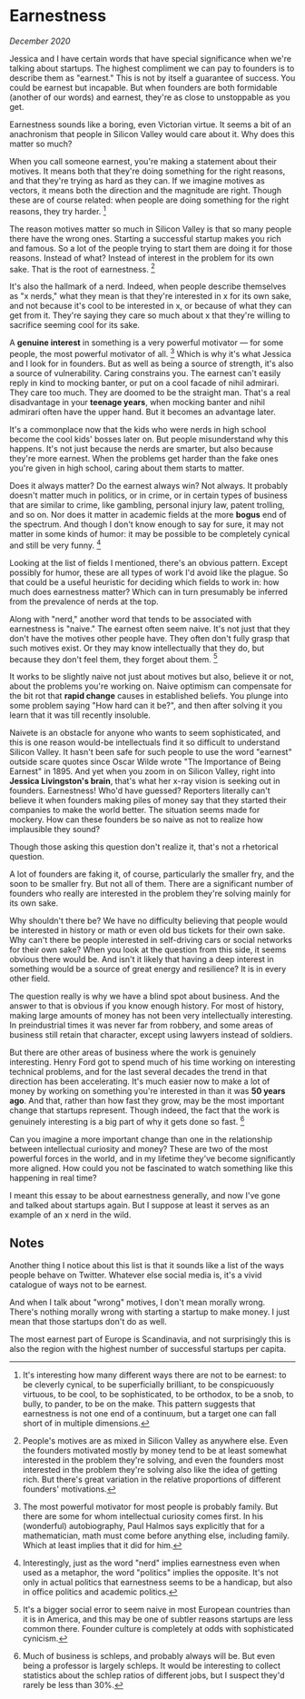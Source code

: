 # Earnestness

_December 2020_

Jessica and I have certain words that have special significance when we're talking about startups. The highest compliment we can pay to founders is to describe them as "earnest." This is not by itself a guarantee of success. You could be earnest but incapable. But when founders are both formidable (another of our words) and earnest, they're as close to unstoppable as you get.

Earnestness sounds like a boring, even Victorian virtue. It seems a bit of an anachronism that people in Silicon Valley would care about it. Why does this matter so much?

When you call someone earnest, you're making a statement about their motives. It means both that they're doing something for the right reasons, and that they're trying as hard as they can. If we imagine motives as vectors, it means both the direction and the magnitude are right. Though these are of course related: when people are doing something for the right reasons, they try harder. [^1]

The reason motives matter so much in Silicon Valley is that so many people there have the wrong ones. Starting a successful startup makes you rich and famous. So a lot of the people trying to start them are doing it for those reasons. Instead of what? Instead of interest in the problem for its own sake. That is the root of earnestness. [^2]

It's also the hallmark of a nerd. Indeed, when people describe themselves as "x nerds," what they mean is that they're interested in x for its own sake, and not because it's cool to be interested in x, or because of what they can get from it. They're saying they care so much about x that they're willing to sacrifice seeming cool for its sake.

A **genuine interest** in something is a very powerful motivator — for some people, the most powerful motivator of all. [^3] Which is why it's what Jessica and I look for in founders. But as well as being a source of strength, it's also a source of vulnerability. Caring constrains you. The earnest can't easily reply in kind to mocking banter, or put on a cool facade of nihil admirari. They care too much. They are doomed to be the straight man. That's a real disadvantage in your **teenage years**, when mocking banter and nihil admirari often have the upper hand. But it becomes an advantage later.

It's a commonplace now that the kids who were nerds in high school become the cool kids' bosses later on. But people misunderstand why this happens. It's not just because the nerds are smarter, but also because they're more earnest. When the problems get harder than the fake ones you're given in high school, caring about them starts to matter.

Does it always matter? Do the earnest always win? Not always. It probably doesn't matter much in politics, or in crime, or in certain types of business that are similar to crime, like gambling, personal injury law, patent trolling, and so on. Nor does it matter in academic fields at the more **bogus** end of the spectrum. And though I don't know enough to say for sure, it may not matter in some kinds of humor: it may be possible to be completely cynical and still be very funny. [^4]

Looking at the list of fields I mentioned, there's an obvious pattern. Except possibly for humor, these are all types of work I'd avoid like the plague. So that could be a useful heuristic for deciding which fields to work in: how much does earnestness matter? Which can in turn presumably be inferred from the prevalence of nerds at the top.

Along with "nerd," another word that tends to be associated with earnestness is "naive." The earnest often seem naive. It's not just that they don't have the motives other people have. They often don't fully grasp that such motives exist. Or they may know intellectually that they do, but because they don't feel them, they forget about them. [^5]

It works to be slightly naive not just about motives but also, believe it or not, about the problems you're working on. Naive optimism can compensate for the bit rot that **rapid change** causes in established beliefs. You plunge into some problem saying "How hard can it be?", and then after solving it you learn that it was till recently insoluble.

Naivete is an obstacle for anyone who wants to seem sophisticated, and this is one reason would-be intellectuals find it so difficult to understand Silicon Valley. It hasn't been safe for such people to use the word "earnest" outside scare quotes since Oscar Wilde wrote "The Importance of Being Earnest" in 1895. And yet when you zoom in on Silicon Valley, right into **Jessica Livingston's brain**, that's what her x-ray vision is seeking out in founders. Earnestness! Who'd have guessed? Reporters literally can't believe it when founders making piles of money say that they started their companies to make the world better. The situation seems made for mockery. How can these founders be so naive as not to realize how implausible they sound?

Though those asking this question don't realize it, that's not a rhetorical question.

A lot of founders are faking it, of course, particularly the smaller fry, and the soon to be smaller fry. But not all of them. There are a significant number of founders who really are interested in the problem they're solving mainly for its own sake.

Why shouldn't there be? We have no difficulty believing that people would be interested in history or math or even old bus tickets for their own sake. Why can't there be people interested in self-driving cars or social networks for their own sake? When you look at the question from this side, it seems obvious there would be. And isn't it likely that having a deep interest in something would be a source of great energy and resilience? It is in every other field.

The question really is why we have a blind spot about business. And the answer to that is obvious if you know enough history. For most of history, making large amounts of money has not been very intellectually interesting. In preindustrial times it was never far from robbery, and some areas of business still retain that character, except using lawyers instead of soldiers.

But there are other areas of business where the work is genuinely interesting. Henry Ford got to spend much of his time working on interesting technical problems, and for the last several decades the trend in that direction has been accelerating. It's much easier now to make a lot of money by working on something you're interested in than it was **50 years ago**. And that, rather than how fast they grow, may be the most important change that startups represent. Though indeed, the fact that the work is genuinely interesting is a big part of why it gets done so fast. [^6]

Can you imagine a more important change than one in the relationship between intellectual curiosity and money? These are two of the most powerful forces in the world, and in my lifetime they've become significantly more aligned. How could you not be fascinated to watch something like this happening in real time?

I meant this essay to be about earnestness generally, and now I've gone and talked about startups again. But I suppose at least it serves as an example of an x nerd in the wild.

## Notes

[^1]: It's interesting how many different ways there are not to be earnest: to be cleverly cynical, to be superficially brilliant, to be conspicuously virtuous, to be cool, to be sophisticated, to be orthodox, to be a snob, to bully, to pander, to be on the make. This pattern suggests that earnestness is not one end of a continuum, but a target one can fall short of in multiple dimensions.

Another thing I notice about this list is that it sounds like a list of the ways people behave on Twitter. Whatever else social media is, it's a vivid catalogue of ways not to be earnest.

[^2]: People's motives are as mixed in Silicon Valley as anywhere else. Even the founders motivated mostly by money tend to be at least somewhat interested in the problem they're solving, and even the founders most interested in the problem they're solving also like the idea of getting rich. But there's great variation in the relative proportions of different founders' motivations.

And when I talk about "wrong" motives, I don't mean morally wrong. There's nothing morally wrong with starting a startup to make money. I just mean that those startups don't do as well.

[^3]: The most powerful motivator for most people is probably family. But there are some for whom intellectual curiosity comes first. In his (wonderful) autobiography, Paul Halmos says explicitly that for a mathematician, math must come before anything else, including family. Which at least implies that it did for him.

[^4]: Interestingly, just as the word "nerd" implies earnestness even when used as a metaphor, the word "politics" implies the opposite. It's not only in actual politics that earnestness seems to be a handicap, but also in office politics and academic politics.

[^5]: It's a bigger social error to seem naive in most European countries than it is in America, and this may be one of subtler reasons startups are less common there. Founder culture is completely at odds with sophisticated cynicism.

The most earnest part of Europe is Scandinavia, and not surprisingly this is also the region with the highest number of successful startups per capita.

[^6]: Much of business is schleps, and probably always will be. But even being a professor is largely schleps. It would be interesting to collect statistics about the schlep ratios of different jobs, but I suspect they'd rarely be less than 30%.
